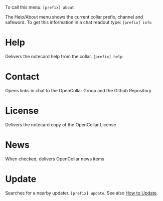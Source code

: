 To call this menu: `[prefix] about`  

The Help/About menu shows the current collar prefix, channel and safeword. To get this information in a chat readout type: `[prefix] info`  

# Help
Delivers the notecard help from the collar.  `[prefix] help`.
# Contact
Opens links in chat to the OpenCollar Group and the Github Repository.  
# License
Delivers the notecard copy of the OpenCollar License
# News
When checked, delivers OpenCollar news items  
# Update  
Searches for a nearby updater. `[prefix] update`.  See also [How to Update](/docs/How-To-Update-Your-OpenCollar).
